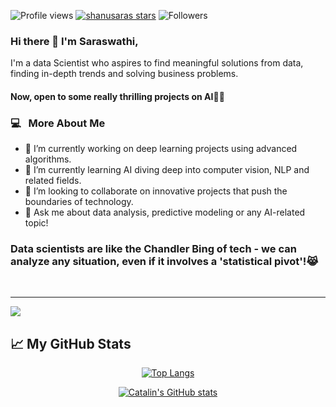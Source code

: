 ![Profile views](https://komarev.com/ghpvc/?username=shanusaras&style=for-the-badge&color=0077B5)
[![shanusaras stars](https://img.shields.io/github/stars/shanusaras?color=2F4F4F&style=for-the-badge&logo=https://github.com/shanusaras/repo/raw/main/path/to/your/image.png)](https://github.com/shanusaras?tab=repositories&sort=stargazers)
![Followers](https://img.shields.io/github/followers/shanusaras?style=for-the-badge&color=0077B5 )

### Hi there 👋 I'm Saraswathi,

<!--<h2> Hi there! 👋 i'm Saraswathi.</h2> -->

I'm a data Scientist who aspires to find meaningful solutions from data, finding in-depth trends and solving business problems.

#### Now, open to some really thrilling projects on AI👩‍💻

<h3>  💻 &nbsp; More About Me </h3>

- 🔭 I’m currently working on deep learning projects using advanced algorithms.
- 🌱 I’m currently learning AI diving deep into computer vision, NLP and related fields.
- 👯 I’m looking to collaborate on innovative projects that push the boundaries of technology.
- 💬 Ask me about data analysis, predictive modeling or any AI-related topic!

### Data scientists are like the Chandler Bing of tech - we can analyze any situation, even if it involves a 'statistical pivot'!😹
<!--- ------------------------------------------------------------------------------------------------------------------------------------------------------ -->
<!--- -- Activity Graph ------------------------------------------------------------------------------------------------------------------------------------ -->
<!--- ------------------------------------------------------------------------------------------------------------------------------------------------------ -->


<br>
<hr>

<img src="https://github-readme-activity-graph.vercel.app/graph?username=shanusaras&bg_color=161b22&color=ffffff&line=d5d5d5&point=a76c6c&area=true&hide_border=true&hide_title=true" />


## &#x1f4c8; My GitHub Stats

<div  align=center>
 
[![Top Langs](https://github-readme-stats.vercel.app/api/top-langs/?username=shanusaras&hide=python&theme=radical)](https://github.com/anuraghazra/github-readme-stats)

[![Catalin's GitHub stats](https://github-readme-stats.vercel.app/api?username=shanusaras&theme=radical)](https://github.com/anuraghazra/github-readme-stats)

</div>

<br/>
